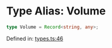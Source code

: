 # Type Alias: Volume

```ts
type Volume = Record<string, any>;
```

Defined in: [types.ts:46](https://github.com/niivue/niivue/blob/main/packages/niivue/src/types.ts#L46)
